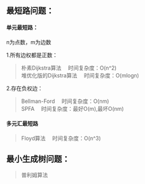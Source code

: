 ## 最短路问题：

#### 单元最短路：

n为点数，m为边数  

1.所有边权都是正数：  
>朴素Dijkstra算法  &emsp;时间复杂度：O(n^2)  
>堆优化版的Dijkstra算法  &emsp;时间复杂度：O(mlogn)

2.存在负权边：
>Bellman-Ford &emsp;时间复杂度：O(nm)  
>SPFA &emsp;时间复杂度：最好O(m),最坏O(nm)

#### 多元汇最短路
>Floyd算法 &emsp;时间复杂度：O(n^3)

## 最小生成树问题：

>普利姆算法 
